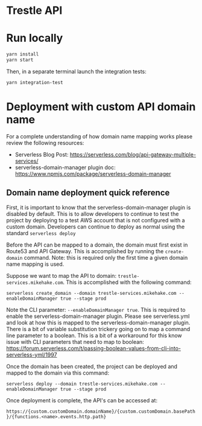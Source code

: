 # Trestle API 

# Run locally

```bash
yarn install
yarn start
```

Then, in a separate terminal launch the integration tests:

```bash
yarn integration-test
```

# Deployment with custom API domain name
For a complete understanding of how domain name mapping works please review the following
resources:
* Serverless Blog Post: https://serverless.com/blog/api-gateway-multiple-services/
* serverless-domain-manager plugin doc: https://www.npmjs.com/package/serverless-domain-manager 

## Domain name deployment quick reference
First, it is important to know that the serverless-domain-manager plugin is disabled by default.
This is to allow developers to continue to test the project by deploying to a test AWS account
that is not configured with a custom domain. Developers can continue to deploy as normal using 
the standard `serverless deploy`

Before the API can be mapped to a domain, the domain must first exist in Route53 and
API Gateway. This is accomplished by running the `create-domain` command. Note: this is required only the first time a given domain name mapping is used.

Suppose we want to map the API to domain: `trestle-services.mikehake.com`. This
is accomplished with the following command:

`serverless create_domain --domain trestle-services.mikehake.com --enableDomainManager true --stage prod`

Note the CLI parameter: `--enableDomainManager true`. This is required to enable the 
serverless-domain-manager plugin. Please see serverless.yml and look at how this 
is mapped to the serverless-domain-manager plugin. There is a bit of variable substitution trickery going on to map a command line parameter to a boolean. This 
is a bit of a workaround for this know issue with CLI parameters that need to map to boolean: https://forum.serverless.com/t/passing-boolean-values-from-cli-into-serverless-yml/1997  

Once the domain has been created, the project can be deployed and mapped to the domain via this command:

`serverless deploy --domain trestle-services.mikehake.com --enableDomainManager true --stage prod` 

Once deployment is complete, the API's can be accessed at:
   
`https://{custom.customDomain.domainName}/{custom.customDomain.basePath}/{functions.<name>.events.http.path}` 